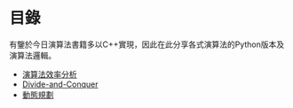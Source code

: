 # 目錄

有鑒於今日演算法書籍多以C++實現，因此在此分享各式演算法的Python版本及演算法邏輯。

* [演算法效率分析](yan-suan-fa-xiao-lv-fen-xi.md)
* [Divide-and-Conquer](divide-and-conquer.md)
* [動態規劃](undefined.md)

